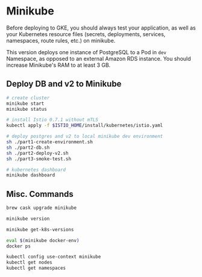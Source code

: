 # Minikube

Before deploying to GKE, you should always test your application, as well as your Kubernetes resource files (secrets, deployments, services, namespaces, route rules, etc.) on minikube.

This version deploys one instance of PostgreSQL to a Pod in `dev` Namespace, as opposed to an external Amazon RDS instance. You should increase Minikube's RAM to at least 3 GB.

## Deploy DB and v2 to Minikube

```bash
# create cluster
minikube start
minikube status

# install Istio 0.7.1 without mTLS
kubectl apply -f $ISTIO_HOME/install/kubernetes/istio.yaml

# deploy postgres and v2 to local minikube dev environment
sh ./part1-create-environment.sh
sh ./part2-db.sh
sh ./part2-deploy-v2.sh
sh ./part3-smoke-test.sh

# kubernetes dashboard
minikube dashboard
```

## Misc. Commands

```bash
brew cask upgrade minikube

minikube version

minikube get-k8s-versions

eval $(minikube docker-env)
docker ps

kubectl config use-context minikube
kubectl get nodes
kubectl get namespaces
```
